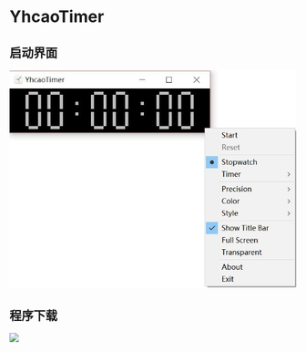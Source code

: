 # YhcaoTimer

## 启动界面

![](/assets/11.jpg)


## 程序下载

[![](/assets/YhcaoTimer.ico)](https://github.com/CAOJINGYOU/myprograms/raw/master/setup/YhcaoTimer.zip)